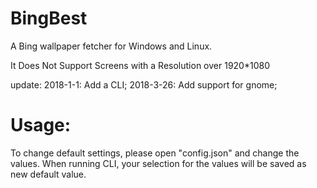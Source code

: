 # BingBest
A Bing wallpaper fetcher for Windows and Linux.

It Does Not Support Screens with a Resolution over 1920*1080

update:
  2018-1-1: Add a CLI; 
  2018-3-26: Add support for gnome;
  
# Usage:
To change default settings, please open "config.json" and change the values.
When running CLI, your selection for the values will be saved as new default value.
